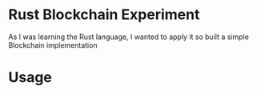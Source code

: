 # Rust Blockchain Experiment
As I was learning the Rust language, I wanted to apply it so built a simple Blockchain implementation

# Usage
```
